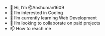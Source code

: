 - 👋 Hi, I’m @Anshuman1609
- 👀 I’m interested in Coding
- 🌱 I’m currently learning Web Development 
- 💞️ I’m looking to collaborate on paid projects 
- 📫 How to reach me 

<!---
Anshuman1609/Anshuman1609 is a ✨ special ✨ repository because its `README.md` (this file) appears on your GitHub profile.
You can click the Preview link to take a look at your changes.
--->
